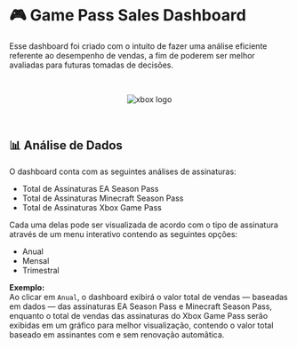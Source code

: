 # 🎮 Game Pass Sales Dashboard

Esse dashboard foi criado com o intuito de fazer uma análise eficiente referente ao desempenho de vendas, a fim de poderem ser melhor avaliadas para futuras tomadas de decisões.

<br>

<p align="center">
  <img src="https://github.com/user-attachments/assets/9d20754b-ae65-44b6-be31-16f24c448e8c" alt="xbox logo">
</p>

<br>

## 📊 Análise de Dados
O dashboard conta com as seguintes análises de assinaturas:
- Total de Assinaturas EA Season Pass
- Total de Assinaturas Minecraft Season Pass
- Total de Assinaturas Xbox Game Pass

Cada uma delas pode ser visualizada de acordo com o tipo de assinatura através de um menu interativo contendo as seguintes opções:
- Anual
- Mensal
- Trimestral

**Exemplo:**
<br>
Ao clicar em ```Anual```, o dashboard exibirá o valor total de vendas — baseadas em dados — das assinaturas EA Season Pass e Minecraft Season Pass, enquanto o total de vendas das assinaturas do Xbox Game Pass serão exibidas em um gráfico para melhor visualização, contendo o valor total baseado em assinantes com e sem renovação automãtica.
